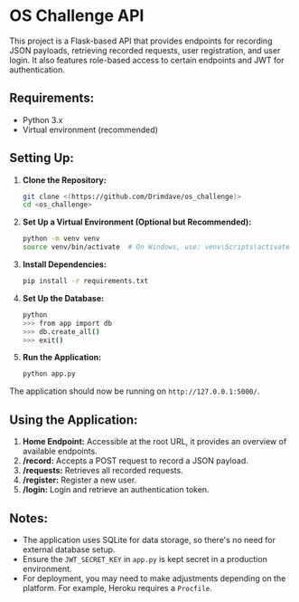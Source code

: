 # OS Challenge API

This project is a Flask-based API that provides endpoints for recording JSON payloads, retrieving recorded requests, user registration, and user login. It also features role-based access to certain endpoints and JWT for authentication.

## Requirements:

- Python 3.x
- Virtual environment (recommended)

## Setting Up:

1. **Clone the Repository:**
    ```bash
    git clone <(https://github.com/Drimdave/os_challenge)>
    cd <os_challenge>
    ```

2. **Set Up a Virtual Environment (Optional but Recommended):**
    ```bash
    python -m venv venv
    source venv/bin/activate  # On Windows, use: venv\Scripts\activate
    ```

3. **Install Dependencies:**
    ```bash
    pip install -r requirements.txt
    ```

4. **Set Up the Database:**
    ```bash
    python
    >>> from app import db
    >>> db.create_all()
    >>> exit()
    ```

5. **Run the Application:**
    ```bash
    python app.py
    ```

The application should now be running on `http://127.0.0.1:5000/`.

## Using the Application:

1. **Home Endpoint:** Accessible at the root URL, it provides an overview of available endpoints.
2. **/record:** Accepts a POST request to record a JSON payload.
3. **/requests:** Retrieves all recorded requests.
4. **/register:** Register a new user.
5. **/login:** Login and retrieve an authentication token.

## Notes:

- The application uses SQLite for data storage, so there's no need for external database setup.
- Ensure the `JWT_SECRET_KEY` in `app.py` is kept secret in a production environment.
- For deployment, you may need to make adjustments depending on the platform. For example, Heroku requires a `Procfile`.
